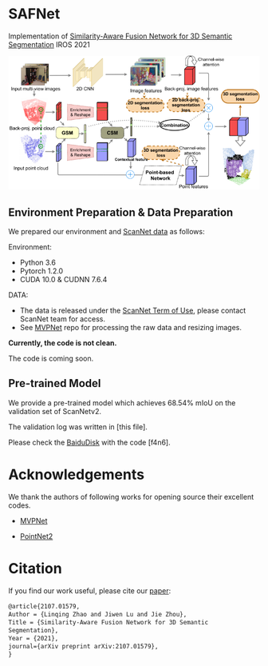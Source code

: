 # SAFNet
Implementation of [Similarity-Aware Fusion Network for 3D Semantic Segmentation](https://arxiv.org/abs/2107.01579) IROS 2021

![](./pipeline.png)

## Environment Preparation & Data Preparation

We prepared our environment and [ScanNet data](http://kaldir.vc.in.tum.de/scannet_benchmark/) as follows: 

Environment: 

  - Python 3.6
  - Pytorch 1.2.0
  - CUDA 10.0 & CUDNN 7.6.4
 
DATA: 

  - The data is released under the [ScanNet Term of Use](http://kaldir.vc.in.tum.de/scannet/ScanNet_TOS.pdf), please contact ScanNet team for access.
  - See [MVPNet](https://github.com/maxjaritz/mvpnet) repo for processing the raw data and resizing images.

<!-- ## Training -->

<!-- Pre-train 2D networks on the 2D semantic segmentation task.
```bash
python mvpnet/train_2d.py --cfg configs/scannet/unet_resnet34.yaml
```
 -->
 **Currently, the code is not clean.**
 
 The code is coming soon.
 
 ## Pre-trained Model
 
 We provide a pre-trained model which achieves 68.54% mIoU on the validation set of ScanNetv2.
 
 The validation log was written in [this file].
 
 Please check the [BaiduDisk](https://pan.baidu.com/s/1-0TTaVea42OHyh8Z1tBBvw) with the code [f4n6].
 
# Acknowledgements
We thank the authors of following works for opening source their excellent codes.

  - [MVPNet](https://github.com/maxjaritz/mvpnet)

  - [PointNet2](https://github.com/charlesq34/pointnet2)

# Citation
If you find our work useful, please cite our [paper](https://arxiv.org/abs/2107.01579):
```
@article{2107.01579,
Author = {Linqing Zhao and Jiwen Lu and Jie Zhou},
Title = {Similarity-Aware Fusion Network for 3D Semantic Segmentation},
Year = {2021},
journal={arXiv preprint arXiv:2107.01579},
}
```
